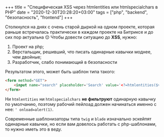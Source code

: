 +++
title = "Специфическая XSS через htmlentities или htmlspecialchars в PHP"
date = "2020-12-30T20:28:20+03:00"
tags = ["php", "backend", "безопасность", "frontend"]
+++

Столкнулся на днях с очень старой дыркой на одном проекте, которая раньше встречалась практически в каждом проекте на
Битриксе и до сих пор актуальна 😔 Чтобы довести ситуацию до **XSS**, нужно:

1. Проект на php;
2. Верстальщик, решивший, что писать одинарные кавычки моднее, чем двойные;
3. Разработчик, слабо понимающий в безопасности

Результатом этого, может быть шаблон типа такого:

```html
<form method="GET">
    <input name="search" placeholder='Search' value='<?=htmlentities($variable);?>' />
</form>
```

Ни `htmlentities` ни `htmlspecialchars` **не фильтруют** одинарную кавычку по умолчанию, поэтому рабочий пейлоад
должен начинаться именно с нее: `' onload=alert(1)`.

Современные шаблонизаторы типа `twig` и `blade` изначально эскейпят одинарные кавычки, но если вам довелось работать с
php-шаблонами, то нужно иметь это в веду.
